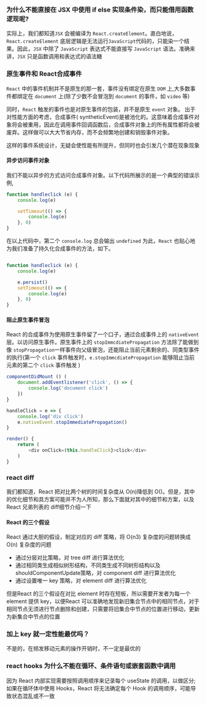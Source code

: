 ### 为什么不能直接在 JSX 中使用 if else 实现条件染，而只能借用函数逻现呢?

实际上，我们都知道`JSX` 会被编译为 `React.createElement`。直白地说，`React.createElement` 底层逻辑是无法运行`JavaScript`代码的，只能染一个结果。因此，`JSX` 中除了 `JavaScript` 表达式不能直接写 `JavaScript` 语法。准确来讲，`JSX` 只是函数调用和表达式的语法糖


### 原生事件和 React合成事件

`React` 中的事件机制并不是原生的那一套，事件没有绑定在原生 `DOM` 上,大多数事件都绑定在 `document` 上(除了少数不会冒泡到 `document` 的事件，如 `video` 等)

同时，`React` 触发的事件也是对原生事件的包装，并不是原生 `event` 对象。
出于对性能方面的考虑，合成事件( syntheticEvent)是被池化的。这意味着合成事件对象将会被重用，因此在调用事件回调函数后，合成事件对象上的所有属性都将会被废弃。这样做可以大大节省内存，而不会频繁地创建和销毁事件对象。

这样的事件系统设计，无疑会使性能有所提升，但同时也会引发几个潜在现象现象

#### 异步访问事件对象

我们不能以异步的方式访问合成事件对象。以下代码所展示的是一个典型的错误示例,
``` js
function handleclick (e) {
    console.log(e)

    setTimeout(() => {
        console.log(e)
    }, 0)
}

```
在以上代码中，第二个 `console.log` 总会输出 `undefined`
为此，`React` 也贴心地为我们准备了持久化合成事件的方法，如下。

```js

function handleclick (e) {
    console.log(e)

    e.persist()
    setTimeout(() => {
        console.log(e)
    }, 0)
}
```

#### 阻止原生事件冒泡

React 的合成事件为使用原生事件留了一个口子，通过合成事件上的 `nativeEvent` 层。以访问原生事件。原生事件上的 `stopImmcdiatePropagation` 方法除了能做到像 `stopPropagation`一样事件向父级冒泡，还能阻止当前元素剩余的、同类型事件的执行(第一个 `click` 事件触发时，`e.stopImmcdiatePropagation` 能够阻止当前元素的第二个 `click` 事件触发 )

```js
componentDidMount () (
    document.addEventlistener('click', () => {
        console.log('document click')
    })
}

handleClick = e => {
    console.log('div click')
    e.nativeEvent.stopImmediatePropagation()
}

render() {
    return (
        <div onClick=(this.handleClick}>click</div>
    )
}
```

### react diff

我们都知道，React 把对比两个树的时间复杂度从 O(n)降低到 O()。但是，其中的优化细节和具方案可能并不为人所知，那么下面就对其中的细节和方案，以及 React 兄弟列表的 diff细节介绍一下

#### React 的三个假设

React 通过大胆的假设，制定对应的 diff 策略，将 O(n3) 复杂度的问题转换成 O(n) 复杂度的问题

- 通过分层对比策略，对 tree diff 进行算法优化
- 通过相同类生成相似树形结构，不同类生成不同树形结构以及shouldComponentUpdate策略，对 component diff 进行算法优化
- 通过设置唯一 key 策略，对 element diff 进行算法优化

但是React 的三个假设在对比 element 时存在短板，所以需要开发者为每一个 element 提供 key，以便React 可以准确地发现新旧集合节点中的相同节点，对于相同节点无须进行节点删除和创建，只需要将旧集合中节点的位置进行移动，更新为新集合中节点的位置

### 加上 key 就一定性能最优吗？

不是的，在频发移动元素的操作开销时，不一定是最优的


### react hooks 为什么不能在循环、条件语句或嵌套函数中调用

因为 React 内部实现需要按照调用顺序来记录每个 useState 的调用，以做区分; 如果在循环体中使用 Hooks，React 将无法确定每个 Hook 的调用顺序，可能导致状态混乱或不一致